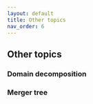 ```yaml
---
layout: default
title: Other topics
nav_order: 6
---
```


## Other topics

### Domain decomposition

### Merger tree


